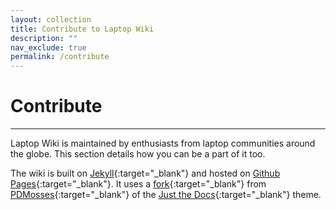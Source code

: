 ```yaml
---
layout: collection
title: Contribute to Laptop Wiki
description: ""
nav_exclude: true
permalink: /contribute
---
```


# Contribute
---

Laptop Wiki is maintained by enthusiasts from laptop communities around the globe. This section details how you can be a part of it too.

The wiki is built on [Jekyll](https://jekyllrb.com){:target="_blank"} and hosted on [Github Pages](https://pages.github.com){:target="_blank"}. It uses a [fork](https://github.com/pdmosses/just-the-docs/tree/combination-rec-nav){:target="_blank"} from [PDMosses](https://pdmosses.github.io){:target="_blank"} of the [Just the Docs](https://just-the-docs.github.io/just-the-docs/){:target="_blank"} theme.
